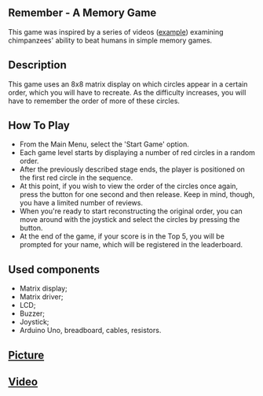 ## Remember - A Memory Game

This game was inspired by a series of videos
([example](https://youtu.be/zsXP8qeFF6A)) examining chimpanzees' ability to
beat humans in simple memory games.

## Description

This game uses an 8x8 matrix display on which circles appear in a certain
order, which you will have to recreate. As the difficulty increases, you will
have to remember the order of more of these circles.

## How To Play

* From the Main Menu, select the 'Start Game' option.
* Each game level starts by displaying a number of red circles in a random
  order.
* After the previously described stage ends, the player is positioned on the
  first red circle in the sequence.
* At this point, if you wish to view the order of the circles once again, press
  the button for one second and then release. Keep in mind, though, you have a
  limited number of reviews.
* When you're ready to start reconstructing the original order, you can move
  around with the joystick and select the circles by pressing the button.
* At the end of the game, if your score is in the Top 5, you will be prompted
  for your name, which will be registered in the leaderboard.

## Used components

* Matrix display;
* Matrix driver;
* LCD;
* Buzzer;
* Joystick;
* Arduino Uno, breadboard, cables, resistors.

## [Picture](https://drive.google.com/file/d/1TN9rNMHNlCbxurM2p6BK9AJOO72OQ_JR/view?usp=sharing)

## [Video](https://0x0.st)
